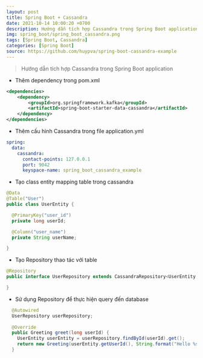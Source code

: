 ```yaml
---
layout: post
title: Spring Boot + Cassandra
date: 2021-10-14 10:00:20 +0700
description: Hướng dẫn tích hợp Cassandra trong Spring Boot application
img: spring_boot/spring_boot_cassandra.png
tags: [Spring Boot, Cassandra]
categories: [Spring Boot]
source: https://github.com/huypva/spring-boot-cassandra-example
---
```


> Hướng dẫn tích hợp Cassandra trong Spring Boot application  

- Thêm dependency trong pom.xml

```xml
<dependencies>
    <dependency>
        <groupId>org.springframework.kafka</groupId>
        <artifactId>spring-boot-starter-data-cassandra</artifactId>
    </dependency>
</dependencies>
```

- Thêm cấu hình Cassandra trong file application.yml

```yml
spring:
  data:
    cassandra:
      contact-points: 127.0.0.1
      port: 9042
      keyspace-name: spring_boot_cassandra_example
```

- Tạo class entity mapping table trong cassandra

```java
@Data
@Table("User")
public class UserEntity {

  @PrimaryKey("user_id")
  private long userId;

  @Column("user_name")
  private String userName;

}
```

- Tạo Repository thao tác với table

```java
@Repository
public interface UserRepository extends CassandraRepository<UserEntity, Long> {

}
```

- Sử dụng Repository để thực hiện query đến database

```java
  @Autowired
  UserRepository userRepository;
    
  @Override
  public Greeting greet(long userId) {
    UserEntity userEntity = userRepository.findById(userId).get();
    return new Greeting(userEntity.getUserId(), String.format("Hello %s!", userEntity.getUserName()));
  }
```